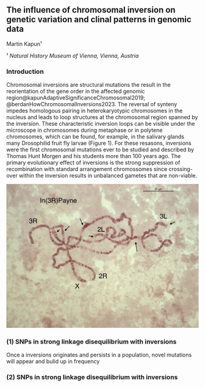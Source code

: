 ## The influence of chromosomal inversion on genetic variation and clinal patterns in genomic data

Martin Kapun¹

¹ *Natural History Museum of Vienna, Vienna, Austria*

### Introduction 

Chromosomal inversions are structural mutations the result in the reorientation of the gene order in the affected genomic region@kapunAdaptiveSignificanceChromosomal2019; @berdanHowChromosomalInversions2023. The reversal of synteny impedes homologous pairing in heterokaryotypic chromosomes in the nucleus and leads to loop structures at the chromosomal region spanned by the inversion. These characteristic inversion loops can be visible under the microscope in chromosomes during metaphase or in polytene chromosomes, which can be found, for example, in the salivary glands many Drosophilid fruit fly larvae (Figure 1). For these resasons, inversions were the first chromosomal mutations ever to be studied and described by Thomas Hunt Morgen and his students more than 100 years ago. The primary evolutionary effect of inversions is the strong suppression of recombination with standard arrangement chromossomes since crossing-over within the inversion results in unbalanced gametes that are non-viable. <MORE HERE>

![Figure 1](Images/In3RP.jpg)

### (1) SNPs in strong linkage disequilibrium with inversions

Once a inversions originates and persists in a population, novel mutations will appear and bulid up in frequency  

### (2) SNPs in strong linkage disequilibrium with inversions

